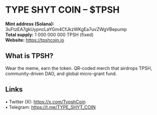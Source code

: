 # TYPE SHYT COIN – $TPSH

**Mint address (Solana):** 3uFtzEA7gkUypncLaYGm4CfJkzWKgEa7uvZWgVBepump  
**Total supply:** 1 000 000 000 TPSH (fixed)  
**Website:** https://tpshcoin.io

## What is TPSH?  
Wear the meme, earn the token. QR-coded merch that airdrops TPSH, community-driven DAO, and global micro-grant fund.

## Links  
• Twitter (X): https://x.com/TypshCoin  
• Telegram: https://t.me/TYPE_SHYT_COIN
